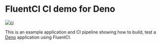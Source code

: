 # FluentCI CI demo for Deno

[![ci](https://github.com/fluentci-demos/fluentci-demo-deno/actions/workflows/ci.yml/badge.svg)](https://github.com/fluentci-demos/fluentci-demo-deno/actions/workflows/ci.yml)

This is an example application and CI pipeline showing how to build, test a [Deno](https:/deno.com) application using FluentCI.

